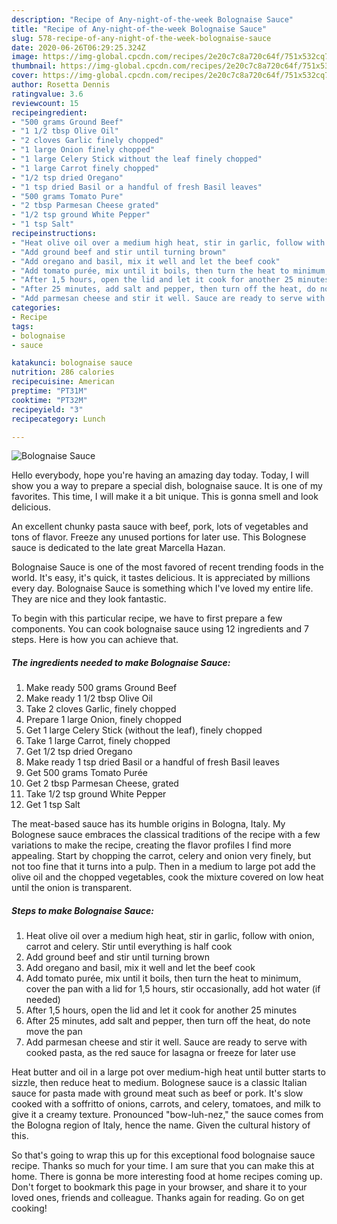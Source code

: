 ```yaml
---
description: "Recipe of Any-night-of-the-week Bolognaise Sauce"
title: "Recipe of Any-night-of-the-week Bolognaise Sauce"
slug: 578-recipe-of-any-night-of-the-week-bolognaise-sauce
date: 2020-06-26T06:29:25.324Z
image: https://img-global.cpcdn.com/recipes/2e20c7c8a720c64f/751x532cq70/bolognaise-sauce-recipe-main-photo.jpg
thumbnail: https://img-global.cpcdn.com/recipes/2e20c7c8a720c64f/751x532cq70/bolognaise-sauce-recipe-main-photo.jpg
cover: https://img-global.cpcdn.com/recipes/2e20c7c8a720c64f/751x532cq70/bolognaise-sauce-recipe-main-photo.jpg
author: Rosetta Dennis
ratingvalue: 3.6
reviewcount: 15
recipeingredient:
- "500 grams Ground Beef"
- "1 1/2 tbsp Olive Oil"
- "2 cloves Garlic finely chopped"
- "1 large Onion finely chopped"
- "1 large Celery Stick without the leaf finely chopped"
- "1 large Carrot finely chopped"
- "1/2 tsp dried Oregano"
- "1 tsp dried Basil or a handful of fresh Basil leaves"
- "500 grams Tomato Pure"
- "2 tbsp Parmesan Cheese grated"
- "1/2 tsp ground White Pepper"
- "1 tsp Salt"
recipeinstructions:
- "Heat olive oil over a medium high heat, stir in garlic, follow with onion, carrot and celery. Stir until everything is half cook"
- "Add ground beef and stir until turning brown"
- "Add oregano and basil, mix it well and let the beef cook"
- "Add tomato purée, mix until it boils, then turn the heat to minimum, cover the pan with a lid for 1,5 hours, stir occasionally, add hot water (if needed)"
- "After 1,5 hours, open the lid and let it cook for another 25 minutes"
- "After 25 minutes, add salt and pepper, then turn off the heat, do note move the pan"
- "Add parmesan cheese and stir it well. Sauce are ready to serve with cooked pasta, as the red sauce for lasagna or freeze for later use"
categories:
- Recipe
tags:
- bolognaise
- sauce

katakunci: bolognaise sauce 
nutrition: 286 calories
recipecuisine: American
preptime: "PT31M"
cooktime: "PT32M"
recipeyield: "3"
recipecategory: Lunch

---
```



![Bolognaise Sauce](https://img-global.cpcdn.com/recipes/2e20c7c8a720c64f/751x532cq70/bolognaise-sauce-recipe-main-photo.jpg)

Hello everybody, hope you're having an amazing day today. Today, I will show you a way to prepare a special dish, bolognaise sauce. It is one of my favorites. This time, I will make it a bit unique. This is gonna smell and look delicious.

An excellent chunky pasta sauce with beef, pork, lots of vegetables and tons of flavor. Freeze any unused portions for later use. This Bolognese sauce is dedicated to the late great Marcella Hazan.

Bolognaise Sauce is one of the most favored of recent trending foods in the world. It's easy, it's quick, it tastes delicious. It is appreciated by millions every day. Bolognaise Sauce is something which I've loved my entire life. They are nice and they look fantastic.


To begin with this particular recipe, we have to first prepare a few components. You can cook bolognaise sauce using 12 ingredients and 7 steps. Here is how you can achieve that.

<!--inarticleads1-->

##### The ingredients needed to make Bolognaise Sauce:

1. Make ready 500 grams Ground Beef
1. Make ready 1 1/2 tbsp Olive Oil
1. Take 2 cloves Garlic, finely chopped
1. Prepare 1 large Onion, finely chopped
1. Get 1 large Celery Stick (without the leaf), finely chopped
1. Take 1 large Carrot, finely chopped
1. Get 1/2 tsp dried Oregano
1. Make ready 1 tsp dried Basil or a handful of fresh Basil leaves
1. Get 500 grams Tomato Purée
1. Get 2 tbsp Parmesan Cheese, grated
1. Take 1/2 tsp ground White Pepper
1. Get 1 tsp Salt


The meat-based sauce has its humble origins in Bologna, Italy. My Bolognese sauce embraces the classical traditions of the recipe with a few variations to make the recipe, creating the flavor profiles I find more appealing. Start by chopping the carrot, celery and onion very finely, but not too fine that it turns into a pulp. Then in a medium to large pot add the olive oil and the chopped vegetables, cook the mixture covered on low heat until the onion is transparent. 

<!--inarticleads2-->

##### Steps to make Bolognaise Sauce:

1. Heat olive oil over a medium high heat, stir in garlic, follow with onion, carrot and celery. Stir until everything is half cook
1. Add ground beef and stir until turning brown
1. Add oregano and basil, mix it well and let the beef cook
1. Add tomato purée, mix until it boils, then turn the heat to minimum, cover the pan with a lid for 1,5 hours, stir occasionally, add hot water (if needed)
1. After 1,5 hours, open the lid and let it cook for another 25 minutes
1. After 25 minutes, add salt and pepper, then turn off the heat, do note move the pan
1. Add parmesan cheese and stir it well. Sauce are ready to serve with cooked pasta, as the red sauce for lasagna or freeze for later use


Heat butter and oil in a large pot over medium-high heat until butter starts to sizzle, then reduce heat to medium. Bolognese sauce is a classic Italian sauce for pasta made with ground meat such as beef or pork. It&#39;s slow cooked with a soffritto of onions, carrots, and celery, tomatoes, and milk to give it a creamy texture. Pronounced &#34;bow-luh-nez,&#34; the sauce comes from the Bologna region of Italy, hence the name. Given the cultural history of this. 

So that's going to wrap this up for this exceptional food bolognaise sauce recipe. Thanks so much for your time. I am sure that you can make this at home. There is gonna be more interesting food at home recipes coming up. Don't forget to bookmark this page in your browser, and share it to your loved ones, friends and colleague. Thanks again for reading. Go on get cooking!
